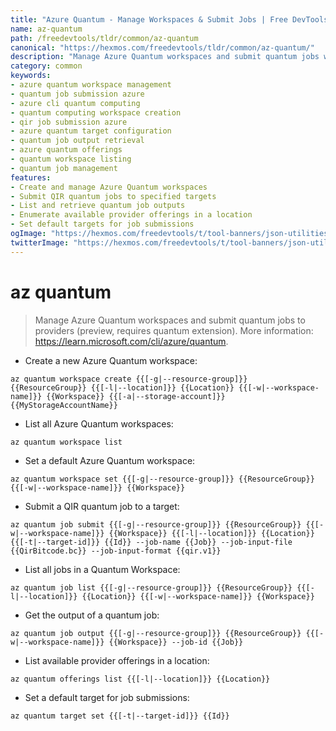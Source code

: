 ```yaml
---
title: "Azure Quantum - Manage Workspaces & Submit Jobs | Free DevTools"
name: az-quantum
path: /freedevtools/tldr/common/az-quantum
canonical: "https://hexmos.com/freedevtools/tldr/common/az-quantum/"
description: "Manage Azure Quantum workspaces and submit quantum jobs with az quantum. Streamline quantum computing workflows and optimize job execution. Free online tool, no registration required."
category: common
keywords:
- azure quantum workspace management
- quantum job submission azure
- azure cli quantum computing
- quantum computing workspace creation
- qir job submission azure
- azure quantum target configuration
- quantum job output retrieval
- azure quantum offerings
- quantum workspace listing
- quantum job management
features:
- Create and manage Azure Quantum workspaces
- Submit QIR quantum jobs to specified targets
- List and retrieve quantum job outputs
- Enumerate available provider offerings in a location
- Set default targets for job submissions
ogImage: "https://hexmos.com/freedevtools/t/tool-banners/json-utilities-banner.png"
twitterImage: "https://hexmos.com/freedevtools/t/tool-banners/json-utilities-banner.png"
---
```


# az quantum

> Manage Azure Quantum workspaces and submit quantum jobs to providers (preview, requires quantum extension).
> More information: <https://learn.microsoft.com/cli/azure/quantum>.

- Create a new Azure Quantum workspace:

`az quantum workspace create {{[-g|--resource-group]}} {{ResourceGroup}} {{[-l|--location]}} {{Location}} {{[-w|--workspace-name]}} {{Workspace}} {{[-a|--storage-account]}} {{MyStorageAccountName}}`

- List all Azure Quantum workspaces:

`az quantum workspace list`

- Set a default Azure Quantum workspace:

`az quantum workspace set {{[-g|--resource-group]}} {{ResourceGroup}} {{[-w|--workspace-name]}} {{Workspace}}`

- Submit a QIR quantum job to a target:

`az quantum job submit {{[-g|--resource-group]}} {{ResourceGroup}} {{[-w|--workspace-name]}} {{Workspace}} {{[-l|--location]}} {{Location}} {{[-t|--target-id]}} {{Id}} --job-name {{Job}} --job-input-file {{QirBitcode.bc}} --job-input-format {{qir.v1}}`

- List all jobs in a Quantum Workspace:

`az quantum job list {{[-g|--resource-group]}} {{ResourceGroup}} {{[-l|--location]}} {{Location}} {{[-w|--workspace-name]}} {{Workspace}}`

- Get the output of a quantum job:

`az quantum job output {{[-g|--resource-group]}} {{ResourceGroup}} {{[-w|--workspace-name]}} {{Workspace}} --job-id {{Job}}`

- List available provider offerings in a location:

`az quantum offerings list {{[-l|--location]}} {{Location}}`

- Set a default target for job submissions:

`az quantum target set {{[-t|--target-id]}} {{Id}}`

